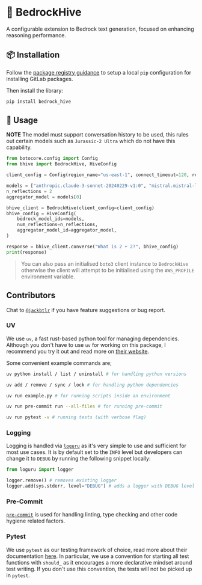 # 🐝 BedrockHive

A configurable extension to Bedrock text generation, focused on enhancing reasoning performance.

## 📦 Installation

Follow the [package registry guidance](https://quip-amazon.com/DHVAAHndixT7/GitLab-Package-Registry) to setup a local `pip` configuration for installing GitLab packages.

Then install the library:
```bash
pip install bedrock_hive
```

## 💬 Usage

**NOTE** The model must support conversation history to be used, this rules out certain models such as `Jurassic-2 Ultra` which do not have this capability.

```python
from botocore.config import Config
from bhive import BedrockHive, HiveConfig

client_config = Config(region_name="us-east-1", connect_timeout=120, read_timeout=120, retries={"max_attempts": 5})

models = ["anthropic.claude-3-sonnet-20240229-v1:0", "mistral.mistral-large-2402-v1:0"]
n_reflections = 2
aggregator_model = models[0]

bhive_client = BedrockHive(client_config=client_config)
bhive_config = HiveConfig(
    bedrock_model_ids=models,
    num_reflections=n_reflections,
    aggregator_model_id=aggregator_model,
)

response = bhive_client.converse("What is 2 + 2?", bhive_config)
print(response)
```

> You can also pass an initialised `boto3` client instance to `BedrockHive` otherwise the client will attempt to be initialised using the `AWS_PROFILE` environment variable.

## Contributors

Chat to [`@jackbtlr`](https://phonetool.amazon.com/users/jackbtlr) if you have feature suggestions or bug report.

### UV

We use `uv`, a fast rust-based python tool for managing dependencies. Although you don't have to use `uv` for working on this package, I recommend you try it out and read more on [their website](https://docs.astral.sh/uv/).

Some convenient example commands are;

```bash
uv python install / list / uninstall # for handling python versions

uv add / remove / sync / lock # for handling python dependencies

uv run example.py # for running scripts inside an environment

uv run pre-commit run --all-files # for running pre-commit

uv run pytest -v # running tests (with verbose flag)
```

### Logging

Logging is handled via [`loguru`](https://github.com/Delgan/loguru) as it's very simple to use and sufficient for most use cases. It is by default set to the `INFO` level but developers can change it to `DEBUG` by running the following snippet locally:

```python
from loguru import logger

logger.remove() # removes existing logger
logger.add(sys.stderr, level="DEBUG") # adds a logger with DEBUG level
```

### Pre-Commit

[`pre-commit`](https://pre-commit.com/) is used for handling linting, type checking and other code hygiene related factors.

### Pytest

We use `pytest` as our testing framework of choice, read more about their documentation [here](https://docs.pytest.org/en/stable/). In particular, we use a convention for starting all test functions with `should_` as it encourages a more declarative mindset around test writing. If you don't use this convention, the tests will not be picked up in `pytest`.
